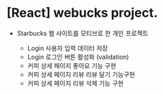 # [React] webucks project.

- Starbucks 웹 사이트를 모티브로 한 개인 프로젝트

  - Login 사용자 입력 데이터 저장
  - Login 로그인 버튼 활성화 (validation)
  - 커피 상세 페이지 좋아요 기능 구현
  - 커피 상세 페이지 리뷰 리뷰 달기 기능구현
  - 커피 상세 페이지 리뷰 삭제 기능 구현
